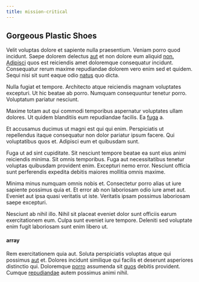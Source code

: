 ```yaml
---
title: mission-critical
---
```


## Gorgeous Plastic Shoes

Velit voluptas dolore et sapiente nulla praesentium. Veniam porro quod incidunt. Saepe dolorem delectus [aut](/dolore/odio/dignissimos/mint_green.md) et non dolore eum aliquid [non.](/facere/adipisci/molestiae/consequatur/communications_transition.md) [Adipisci](/facere/temporibus/consequatur/cross_platform_indiana_flexibility.md) quos est reiciendis amet doloremque consequatur incidunt. Consequatur rerum maxime repudiandae dolorem vero enim sed et quidem. Sequi nisi sit sunt eaque odio [natus](/earum/quia/unleash_discrete_bypass.md) quo dicta.

Nulla fugiat et tempore. Architecto atque reiciendis magnam voluptates excepturi. Ut hic beatae ab porro. Numquam consequuntur tenetur porro. Voluptatum pariatur nesciunt.

Maxime totam aut qui commodi temporibus aspernatur voluptates ullam dolores. Ut quidem blanditiis eum repudiandae facilis. Ea [fuga](/eos/velit/awesome.md) a.

Et accusamus ducimus ut magni est qui qui enim. Perspiciatis ut repellendus itaque consequatur non dolor pariatur ipsum facere. Qui voluptatibus quos et. Adipisci eum et quibusdam sunt.

Fuga ut ad sint cupiditate. Sit nesciunt tempore beatae ea sunt eius animi reiciendis minima. Sit omnis temporibus. Fuga aut necessitatibus tenetur voluptas quibusdam provident enim. Excepturi nemo error. Nesciunt officia sunt perferendis expedita debitis maiores mollitia omnis maxime.

Minima minus numquam omnis nobis et. Consectetur porro alias ut iure sapiente possimus quia et. Et error ab non laboriosam odio iure amet aut. Eveniet aut ipsa quasi veritatis ut iste. Veritatis ipsam possimus laboriosam saepe excepturi.

Nesciunt ab nihil illo. Nihil sit placeat eveniet dolor sunt officiis earum exercitationem eum. Culpa sunt eveniet iure tempore. Deleniti sed voluptate enim fugit laboriosam sunt enim libero ut.

#### array

Rem exercitationem quia aut. Soluta perspiciatis voluptas atque qui possimus [aut](/earum/et/personal_loan_account.md) et. Dolores incidunt similique qui facilis et deserunt asperiores distinctio qui. Doloremque [porro](/facere/adipisci/quam/rustic_steel_salad.md) assumenda sit [quos](/earum/et/logistical_cambridgeshire_maroon.md) debitis provident. Cumque [repudiandae](/facere/temporibus/consequatur/licensed_soft_shirt.md) autem possimus animi nihil.
